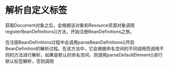 # 解析自定义标签
获取Document对象之后，会根据该对象和Resource资源对象调用registerBeanDefinitions()方法，开始注册BeanDefinitions之旅。

在注册BeanDefinitions过程中会调用parseBeanDefinitions()开启BeanDefinition的解析过程。在该方法中，它会根据命名空间的不同调用而调用不同的方法进行解析，如果是默认的命名空间，则调用parseDefaultElement()进行默认标签解析，否则调用
